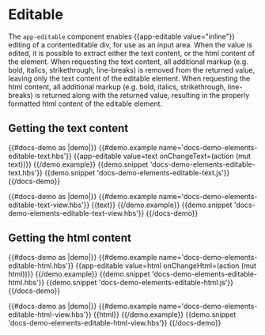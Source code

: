 # Editable

The `app-editable` component enables {{app-editable value="inline"}} editing of a contenteditable div, for use as an input area. When the value is edited, it is possible to extract either the text content, or the html content of the element. When requesting the text content, all additional markup (e.g. bold, italics, strikethrough, line-breaks) is removed from the returned value, leaving only the text content of the editable element. When requesting the html content, all additional markup (e.g. bold, italics, strikethrough, line-breaks) is returned along with the returned value, resulting in the properly formatted html content of the editable element.

## Getting the text content

{{#docs-demo as |demo|}}
	{{#demo.example name='docs-demo-elements-editable-text.hbs'}}
		{{app-editable value=text onChangeText=(action (mut text))}}
	{{/demo.example}}
	{{demo.snippet 'docs-demo-elements-editable-text.hbs'}}
	{{demo.snippet 'docs-demo-elements-editable-text.js'}}
{{/docs-demo}}

{{#docs-demo as |demo|}}
	{{#demo.example name='docs-demo-elements-editable-text-view.hbs'}}
		{{text}}
	{{/demo.example}}
	{{demo.snippet 'docs-demo-elements-editable-text-view.hbs'}}
{{/docs-demo}}

## Getting the html content

{{#docs-demo as |demo|}}
	{{#demo.example name='docs-demo-elements-editable-html.hbs'}}
		{{app-editable value=html onChangeHtml=(action (mut html))}}
	{{/demo.example}}
	{{demo.snippet 'docs-demo-elements-editable-html.hbs'}}
	{{demo.snippet 'docs-demo-elements-editable-html.js'}}
{{/docs-demo}}

{{#docs-demo as |demo|}}
	{{#demo.example name='docs-demo-elements-editable-html-view.hbs'}}
		{{html}}
	{{/demo.example}}
	{{demo.snippet 'docs-demo-elements-editable-html-view.hbs'}}
{{/docs-demo}}
